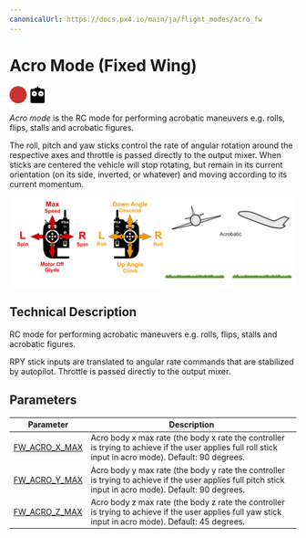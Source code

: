 ```yaml
---
canonicalUrl: https://docs.px4.io/main/ja/flight_modes/acro_fw
---
```


# Acro Mode (Fixed Wing)

[<img src="../../assets/site/difficulty_hard.png" title="Hard to fly" width="30px" />](../getting_started/flight_modes.md#key_difficulty)&nbsp;[<img src="../../assets/site/remote_control.svg" title="Manual/Remote control required" width="30px" />](../getting_started/flight_modes.md#key_manual)&nbsp;

*Acro mode* is the RC mode for performing acrobatic maneuvers e.g. rolls, flips, stalls and acrobatic figures.

The roll, pitch and yaw sticks control the rate of angular rotation around the respective axes and throttle is passed directly to the output mixer. When sticks are centered the vehicle will stop rotating, but remain in its current orientation (on its side, inverted, or whatever) and moving according to its current momentum.

![FW Manual Acrobatic Flight](../../assets/flight_modes/manual_acrobatic_FW.png)

## Technical Description

RC mode for performing acrobatic maneuvers e.g. rolls, flips, stalls and acrobatic figures.

RPY stick inputs are translated to angular rate commands that are stabilized by autopilot. Throttle is passed directly to the output mixer.


## Parameters

| Parameter                                                                                                  | Description                                                                                                                                              |
| ---------------------------------------------------------------------------------------------------------- | -------------------------------------------------------------------------------------------------------------------------------------------------------- |
| <span id="FW_ACRO_X_MAX"></span>[FW_ACRO_X_MAX](../advanced_config/parameter_reference.md#FW_ACRO_X_MAX) | Acro body x max rate (the body x rate the controller is trying to achieve if the user applies full roll stick input in acro mode). Default: 90 degrees.  |
| <span id="FW_ACRO_Y_MAX"></span>[FW_ACRO_Y_MAX](../advanced_config/parameter_reference.md#FW_ACRO_Y_MAX) | Acro body y max rate (the body y rate the controller is trying to achieve if the user applies full pitch stick input in acro mode). Default: 90 degrees. |
| <span id="FW_ACRO_Z_MAX"></span>[FW_ACRO_Z_MAX](../advanced_config/parameter_reference.md#FW_ACRO_Z_MAX) | Acro body z max rate (the body z rate the controller is trying to achieve if the user applies full yaw stick input in acro mode). Default: 45 degrees.   |
